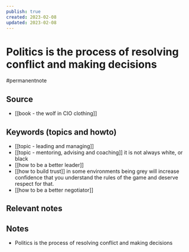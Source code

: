 ```yaml
---
publish: true
created: 2023-02-08
updated: 2023-02-08
---
```


# Politics is the process of resolving conflict and making decisions

#permanentnote

## Source
- [[book - the wolf in CIO clothing]]

## Keywords (topics and howto)
- [[topic - leading and managing]]
- [[topic - mentoring, advising and coaching]] it is not always white, or black
- [[how to be a better leader]]
- [[how to build trust]] in some environments being grey will increase confidence that you understand the rules of the game and deserve respect for that.
- [[how to be a better negotiator]]

## Relevant notes

## Notes
- Politics is the process of resolving conflict and making decisions